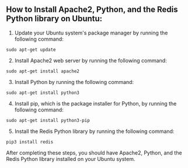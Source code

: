 ## How to Install Apache2, Python, and the Redis Python library on Ubuntu:

1. Update your Ubuntu system's package manager by running the following command:

```
sudo apt-get update
```

2. Install Apache2 web server by running the following command:

```
sudo apt-get install apache2
```

3. Install Python by running the following command:

```
sudo apt-get install python3
```

4. Install pip, which is the package installer for Python, by running the following command:

```
sudo apt-get install python3-pip
```

5. Install the Redis Python library by running the following command:

```
pip3 install redis
```

After completing these steps, you should have Apache2, Python, and the Redis Python library installed on your Ubuntu system.
